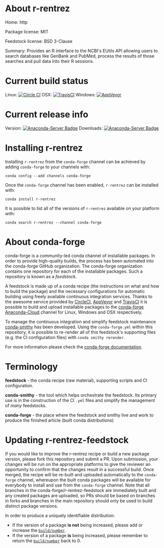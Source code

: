 About r-rentrez
===============

Home: http

Package license: MIT

Feedstock license: BSD 3-Clause

Summary: Provides an R interface to the NCBI's EUtils API allowing users to search databases like GenBank and PubMed, process the results of those searches and pull data into their R sessions.



Current build status
====================

Linux: [![Circle CI](https://circleci.com/gh/conda-forge/r-rentrez-feedstock.svg?style=shield)](https://circleci.com/gh/conda-forge/r-rentrez-feedstock)
OSX: [![TravisCI](https://travis-ci.org/conda-forge/r-rentrez-feedstock.svg?branch=master)](https://travis-ci.org/conda-forge/r-rentrez-feedstock)
Windows: [![AppVeyor](https://ci.appveyor.com/api/projects/status/github/conda-forge/r-rentrez-feedstock?svg=True)](https://ci.appveyor.com/project/conda-forge/r-rentrez-feedstock/branch/master)

Current release info
====================
Version: [![Anaconda-Server Badge](https://anaconda.org/conda-forge/r-rentrez/badges/version.svg)](https://anaconda.org/conda-forge/r-rentrez)
Downloads: [![Anaconda-Server Badge](https://anaconda.org/conda-forge/r-rentrez/badges/downloads.svg)](https://anaconda.org/conda-forge/r-rentrez)

Installing r-rentrez
====================

Installing `r-rentrez` from the `conda-forge` channel can be achieved by adding `conda-forge` to your channels with:

```
conda config --add channels conda-forge
```

Once the `conda-forge` channel has been enabled, `r-rentrez` can be installed with:

```
conda install r-rentrez
```

It is possible to list all of the versions of `r-rentrez` available on your platform with:

```
conda search r-rentrez --channel conda-forge
```


About conda-forge
=================

conda-forge is a community-led conda channel of installable packages.
In order to provide high-quality builds, the process has been automated into the
conda-forge GitHub organization. The conda-forge organization contains one repository
for each of the installable packages. Such a repository is known as a *feedstock*.

A feedstock is made up of a conda recipe (the instructions on what and how to build
the package) and the necessary configurations for automatic building using freely
available continuous integration services. Thanks to the awesome service provided by
[CircleCI](https://circleci.com/), [AppVeyor](http://www.appveyor.com/)
and [TravisCI](https://travis-ci.org/) it is possible to build and upload installable
packages to the [conda-forge](https://anaconda.org/conda-forge)
[Anaconda-Cloud](http://docs.anaconda.org/) channel for Linux, Windows and OSX respectively.

To manage the continuous integration and simplify feedstock maintenance
[conda-smithy](http://github.com/conda-forge/conda-smithy) has been developed.
Using the ``conda-forge.yml`` within this repository, it is possible to re-render all of
this feedstock's supporting files (e.g. the CI configuration files) with ``conda smithy rerender``.

For more information please check the [conda-forge documentation](https://conda-forge.org/docs/).

Terminology
===========

**feedstock** - the conda recipe (raw material), supporting scripts and CI configuration.

**conda-smithy** - the tool which helps orchestrate the feedstock.
                   Its primary use is in the construction of the CI ``.yml`` files
                   and simplify the management of *many* feedstocks.

**conda-forge** - the place where the feedstock and smithy live and work to
                  produce the finished article (built conda distributions)


Updating r-rentrez-feedstock
============================

If you would like to improve the r-rentrez recipe or build a new
package version, please fork this repository and submit a PR. Upon submission,
your changes will be run on the appropriate platforms to give the reviewer an
opportunity to confirm that the changes result in a successful build. Once
merged, the recipe will be re-built and uploaded automatically to the
`conda-forge` channel, whereupon the built conda packages will be available for
everybody to install and use from the `conda-forge` channel.
Note that all branches in the conda-forge/r-rentrez-feedstock are
immediately built and any created packages are uploaded, so PRs should be based
on branches in forks and branches in the main repository should only be used to
build distinct package versions.

In order to produce a uniquely identifiable distribution:
 * If the version of a package **is not** being increased, please add or increase
   the [``build/number``](http://conda.pydata.org/docs/building/meta-yaml.html#build-number-and-string).
 * If the version of a package **is** being increased, please remember to return
   the [``build/number``](http://conda.pydata.org/docs/building/meta-yaml.html#build-number-and-string)
   back to 0.